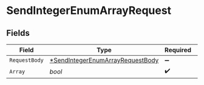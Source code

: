 # SendIntegerEnumArrayRequest


## Fields

| Field                                                                                          | Type                                                                                           | Required                                                                                       | Description                                                                                    |
| ---------------------------------------------------------------------------------------------- | ---------------------------------------------------------------------------------------------- | ---------------------------------------------------------------------------------------------- | ---------------------------------------------------------------------------------------------- |
| `RequestBody`                                                                                  | [*SendIntegerEnumArrayRequestBody](../../models/operations/sendintegerenumarrayrequestbody.md) | :heavy_minus_sign:                                                                             | N/A                                                                                            |
| `Array`                                                                                        | *bool*                                                                                         | :heavy_check_mark:                                                                             | N/A                                                                                            |